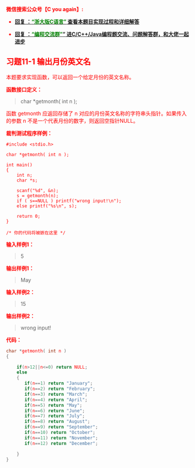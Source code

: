 
<font color='red'> **微信搜索公众号【C you again】:**

- [**回复 ：<font color='green'>“浙大版C语言”</font> 查看本题目实现过程和详细解答** ](  http://gzh.cyouagain.cn/) 
 
- [ **回复 ：<font color='green'>“编程交流群”</font>” 进C/C++/Java编程题交流、问题解答群，和大佬一起进步**  ](  http://cyouagain.cn/    ) 

## 习题11-1 输出月份英文名

本题要求实现函数，可以返回一个给定月份的英文名称。

**函数接口定义：**

> char *getmonth( int n );

函数<font color="red"> getmonth </font>应返回存储了<font color="red"> n </font>对应的月份英文名称的字符串头指针。如果传入的参数<font color="red"> n </font>不是一个代表月份的数字，则返回空指针NULL。

**裁判测试程序样例：**

    #include <stdio.h>
    
    char *getmonth( int n );
    
    int main()
    {
        int n;
        char *s;
    
        scanf("%d", &n);
        s = getmonth(n);
        if ( s==NULL ) printf("wrong input!\n");
        else printf("%s\n", s);
    
        return 0;
    }
    
    /* 你的代码将被嵌在这里 */

**输入样例1：**

> 5

**输出样例1：**

> May

**输入样例2：**

> 15

**输出样例2：**

> wrong input!

**代码：**

```c
char *getmonth( int n )
{

    if(n>12||n<=0) return NULL;
    else
    {
       if(n==1) return "January";
       if(n==2) return "February";
       if(n==3) return "March";
       if(n==4) return "April";
       if(n==5) return "May";
       if(n==6) return "June";
       if(n==7) return "July";
       if(n==8) return "August";
       if(n==9) return "September";
       if(n==10) return "October";
       if(n==11) return "November";
       if(n==12) return "December";

    }
}
```




